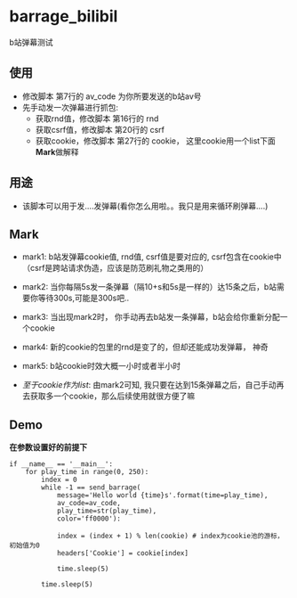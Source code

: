 # barrage_bilibil
b站弹幕测试

## 使用
- 修改脚本 第7行的 av_code 为你所要发送的b站av号 
- 先手动发一次弹幕进行抓包:
    + 获取rnd值，修改脚本 第16行的 rnd
    + 获取csrf值，修改脚本 第20行的 csrf
    + 获取cookie，修改脚本 第27行的 cookie， 这里cookie用一个list下面**Mark**做解释

## 用途
- 该脚本可以用于发....发弹幕(看你怎么用啦。。我只是用来循环刷弹幕....) 

## Mark

- mark1: b站发弹幕cookie值, rnd值, csrf值是要对应的, csrf包含在cookie中（csrf是跨站请求伪造，应该是防范刷礼物之类用的）
- mark2: 当你每隔5s发一条弹幕（隔10+s和5s是一样的）达15条之后，b站需要你等待300s,可能是300s吧..
- mark3: 当出现mark2时， 你手动再去b站发一条弹幕，b站会给你重新分配一个cookie
- mark4: 新的cookie的包里的rnd是变了的，但却还能成功发弹幕， 神奇
- mark5: b站cookie时效大概一小时或者半小时

- *至于cookie作为list*: 由mark2可知, 我只要在达到15条弹幕之后，自己手动再去获取多一个cookie，那么后续使用就很方便了嘛

## Demo
**在参数设置好的前提下**

```
if __name__ == '__main__':
    for play_time in range(0, 250):
        index = 0
        while -1 == send_barrage(
            message='Hello world {time}s'.format(time=play_time), 
            av_code=av_code, 
            play_time=str(play_time), 
            color='ff0000'):

            index = (index + 1) % len(cookie) # index为cookie池的游标，初始值为0
            headers['Cookie'] = cookie[index]

            time.sleep(5)

        time.sleep(5)
```


